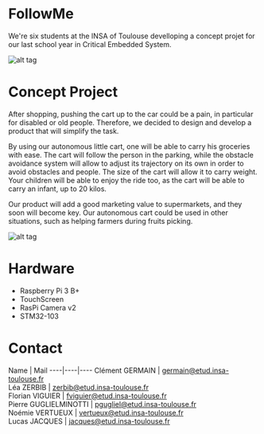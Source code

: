 # FollowMe

We're six students at the INSA of Toulouse develloping a concept projet for our last school year in Critical Embedded System.

![alt tag](http://img4.hostingpics.net/pics/323378Logo1.jpg)

# Concept Project

After shopping, pushing the cart up to the car could be a pain, in particular for disabled or old people. Therefore, we decided to design and develop a product that will simplify the task.

By using our autonomous little cart, one will be able to carry his groceries with ease. The cart will follow the person in the parking, while the obstacle avoidance system will allow to adjust its trajectory on its own in order to avoid obstacles and people. The size of the cart will allow it to carry weight. Your children will be able to enjoy the ride too, as the cart will be able to carry an infant, up to 20 kilos.

Our product will add a good marketing value to supermarkets, and they soon will become key. Our autonomous cart could be used in other situations, such as helping farmers during fruits picking.

![alt tag](http://img4.hostingpics.net/pics/744281Design03.jpg)

# Hardware

  - Raspberry Pi 3 B+
  - TouchScreen
  - RasPi Camera v2
  - STM32-103
 
# Contact
  
  Name | Mail
  ----|----|----
  Clément GERMAIN | germain@etud.insa-toulouse.fr   
  Léa ZERBIB | zerbib@etud.insa-toulouse.fr   
  Florian VIGUIER | fviguier@etud.insa-toulouse.fr   
  Pierre GUGLIELMINOTTI | pgugliel@etud.insa-toulouse.fr   
  Noémie VERTUEUX | vertueux@etud.insa-toulouse.fr   
  Lucas JACQUES | jacques@etud.insa-toulouse.fr  
